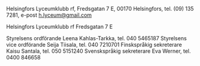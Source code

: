 
Helsingfors Lyceumklubb rf, Fredsgatan 7 E, 00170 Helsingfors, tel. (09) 135 7281, e-post h.lyceum@gmail.com 


Helsingfors Lyceumklubb rf 
Fredsgatan 7 E 

Styrelsens ordförande Leena Kahlas-Tarkka, tel. 040 5465187 
Styrelsens vice ordförande Seija Tiisala, tel. 040 7210701 
Finskspråkig sekreterare Kaisu Santala, tel. 050 5151240 
Svenskspråkig sekreterare Eva Werner, tel. 0400 846658 

